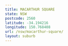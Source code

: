 ```yaml
---
title: MACARTHUR SQUARE
state: NSW
postcode: 2560
latitude: -34.194216
longitude: 150.768408
url: /nsw/macarthur-square/
layout: suburb
---
```

